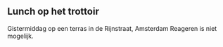 ## Lunch op het trottoir
Gistermiddag op een terras in de Rijnstraat, Amsterdam
Reageren is niet mogelijk.


